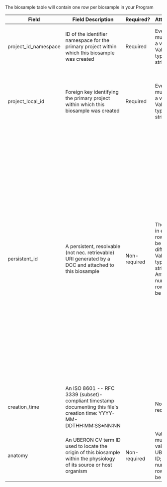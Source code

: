 The biosample table will contain one row per biosample in your Program

Field | Field Description | Required? |  Attributes | Extra Info 
------|-------------------|-----------|-------------|------------
project_id_namespace | ID of the identifier namespace for the primary project within which this biosample was created | Required| Every row must have a value; Value type is string |If you have not implemented multiple namespaces, this will be the same as id_namespace. 
project_local_id | Foreign key identifying the primary project within which this biosample was created | Required | Every row must have a value; Value type is string | For each row (each biosample), this will be the value of 'local_id' in the [project table](./TableInfo:-project.tsv) for the project this biosample came from
persistent_id | A persistent, resolvable (not nec. retrievable) URI generated by a DCC and attached to this biosample | Non-required | The value in each row must be different; Value type is string; Any number of rows can be filled  | Meant to serve as a permanent address to which landing pages (which summarize metadata associated with this file) and other relevant annotations and functions can optionally be attached, including information enabling resolution to a network location from which the file can be downloaded. Actual network locations must not be embedded directly within this identifier: one level of indirection is required in order to protect persistent_id values from changes in network location over time as files are moved around.
creation_time | An ISO 8601 -- RFC 3339 (subset)-compliant timestamp documenting this file's creation time: YYYY-MM-DDTHH:MM:SS±NN:NN | | Non-required | Any number of rows can be filled; Value must be datetime | Example valid dates: `2021-01-08`, `2021-01-08T00:45:40Z`, `2021-01-08T00:45:40+00:00`
anatomy | An UBERON CV term ID used to locate the origin of this biosample within the physiology of its source or host organism | Non-required |  Value must be a valid UBERON ID; Any number of rows can be filled | [UBERON lookup service](https://www.ebi.ac.uk/ols/ontologies/uberon) Example valid UBERON IDs: `UBERON:0001988`, `UBERON:0001052`, `UBERON:0006956`

